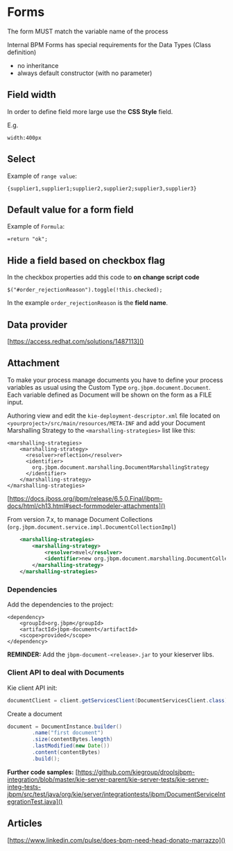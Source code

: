 # Forms

The form MUST match the variable name of the process

Internal BPM Forms has special requirements for the Data Types (Class definition) 

 - no inheritance
 - always default constructor (with no parameter)

## Field width

In order to define field more large use the **CSS Style** field.

E.g.

    width:400px


## Select

Example of `range value`:

    {supplier1,supplier1;supplier2,supplier2;supplier3,supplier3}
    

## Default value for a form field

Example of `Formula`:

    =return "ok";

## Hide a field based on checkbox flag

In the checkbox properties add this code to **on change script code**

    $("#order_rejectionReason").toggle(!this.checked);

In the example `order_rejectionReason` is the **field name**.

## Data provider

[https://access.redhat.com/solutions/1487113]()

## Attachment

To make your process manage documents you have to define your process variables as usual using the Custom Type `org.jbpm.document.Document`. Each variable defined as Document will be shown on the form as a FILE input.
    
Authoring view and edit the `kie-deployment-descriptor.xml` file located on `<yourproject>/src/main/resources/META-INF` and add your Document Marshalling Strategy to the `<marshalling-strategies>` list like this:

    <marshalling-strategies>
        <marshalling-strategy>
          <resolver>reflection</resolver>
          <identifier>
            org.jbpm.document.marshalling.DocumentMarshallingStrategy
          </identifier>
        </marshalling-strategy>
    </marshalling-strategies>

[https://docs.jboss.org/jbpm/release/6.5.0.Final/jbpm-docs/html/ch13.html#sect-formmodeler-attachments]()

From version 7.x, to manage Document Collections (`org.jbpm.document.service.impl.DocumentCollectionImpl`)

```xml
    <marshalling-strategies>
        <marshalling-strategy>
            <resolver>mvel</resolver>
            <identifier>new org.jbpm.document.marshalling.DocumentCollectionImplMarshallingStrategy(new org.jbpm.document.marshalling.DocumentMarshallingStrategy())</identifier>
        </marshalling-strategy>
    </marshalling-strategies>
```

### Dependencies

Add the dependencies to the project:

    <dependency>
    	<groupId>org.jbpm</groupId>
    	<artifactId>jbpm-document</artifactId>
    	<scope>provided</scope>
    </dependency>

**REMINDER:** Add the `jbpm-document-<release>.jar` to your kieserver libs.

### Client API to deal with Documents

Kie client API init:

```java
documentClient = client.getServicesClient(DocumentServicesClient.class);
```

Create a document

```java
document = DocumentInstance.builder()
        .name("first document")
        .size(contentBytes.length)
        .lastModified(new Date())
        .content(contentBytes)
        .build();
```

**Further code samples:** [https://github.com/kiegroup/droolsjbpm-integration/blob/master/kie-server-parent/kie-server-tests/kie-server-integ-tests-jbpm/src/test/java/org/kie/server/integrationtests/jbpm/DocumentServiceIntegrationTest.java]()

## Articles

[https://www.linkedin.com/pulse/does-bpm-need-head-donato-marrazzo]()


